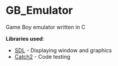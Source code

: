 # GB_Emulator
Game Boy emulator written in C

**Libraries used**:
- [SDL](https://www.libsdl.org/) - Displaying window and graphics
- [Catch2](https://github.com/catchorg/Catch2) - Code testing
